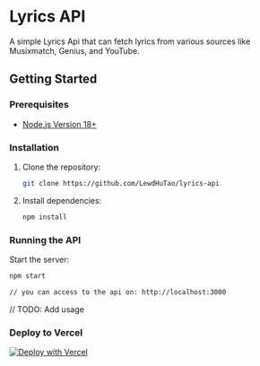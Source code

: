 # Lyrics API

A simple Lyrics Api that can fetch lyrics from various sources like Musixmatch, Genius, and YouTube.

## Getting Started

### Prerequisites

- [Node.js Version 18+](https://nodejs.org/)

### Installation

1. Clone the repository:

   ```bash
   git clone https://github.com/LewdHuTao/lyrics-api
   ```

2. Install dependencies:

   ```bash
   npm install
   ```

### Running the API

Start the server:

```bash
npm start

// you can access to the api on: http://localhost:3000
```

// TODO: Add usage

### Deploy to Vercel

[![Deploy with Vercel](https://vercel.com/button)](https://vercel.com/new/clone?repository-url=https%3A%2F%2Fgithub.com%2FLewdHuTao%2Fllyrics-api)
